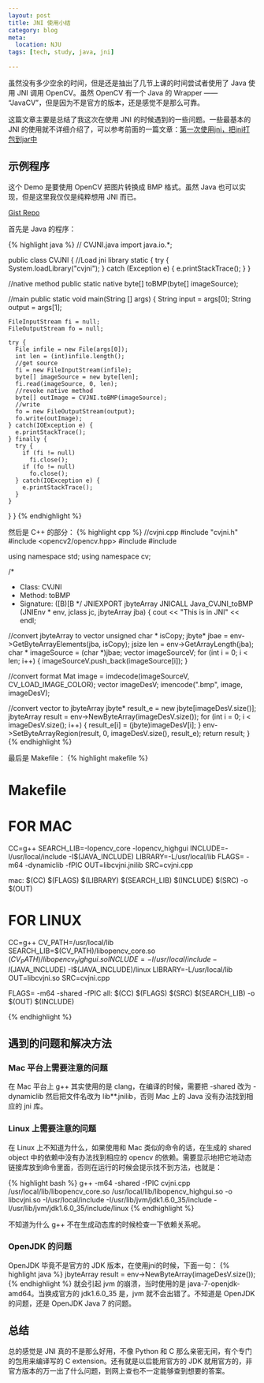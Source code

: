 ```yaml
---
layout: post
title: JNI 使用小结
category: blog
meta:
  location: NJU
tags: [tech, study, java, jni]
  
---
```


虽然没有多少空余的时间，但是还是抽出了几节上课的时间尝试者使用了 Java 使用 JNI 调用 OpenCV。虽然 OpenCV 有一个 Java 的 Wrapper —— “JavaCV”，但是因为不是官方的版本，还是感觉不是那么可靠。

这篇文章主要是总结了我这次在使用 JNI 的时候遇到的一些问题。一些最基本的 JNI 的使用就不详细介绍了，可以参考前面的一篇文章：[第一次使用jni，把jni打包到jar中](http://blog.sheimi.me/blog/2012/02/22/jni-and-pack-jni-into-jar.html)

示例程序
-------

这个 Demo 是要使用 OpenCV 把图片转换成 BMP 格式。虽然 Java 也可以实现，但是这里我仅仅是纯粹想用 JNI 而已。

[Gist Repo](https://gist.github.com/3633452)

首先是 Java 的程序：

{% highlight java %}
// CVJNI.java
import java.io.*;

public class CVJNI {
  //Load jni library
  static {
    try {
      System.loadLibrary("cvjni");
    } catch (Exception e) {
      e.printStackTrace();
    }
  }

  //native method
  public static native byte[] toBMP(byte[] imageSource);

  //main
  public static void main(String [] args) {
    String input = args[0];
    String output = args[1];

    FileInputStream fi = null;
    FileOutputStream fo = null;

    try {
      File infile = new File(args[0]);
      int len = (int)infile.length();
      //get source
      fi = new FileInputStream(infile);
      byte[] imageSource = new byte[len];
      fi.read(imageSource, 0, len);
      //revoke native method
      byte[] outImage = CVJNI.toBMP(imageSource);
      //write
      fo = new FileOutputStream(output);
      fo.write(outImage);
    } catch(IOException e) {
      e.printStackTrace();
    } finally {
      try {
        if (fi != null)
          fi.close();
        if (fo != null)
          fo.close();
      } catch(IOException e) {
        e.printStackTrace();
      }
    }
  }
}
{% endhighlight %}

然后是 C++ 的部分：
{% highlight cpp %}
//cvjni.cpp
#include "cvjni.h"
#include <opencv2/opencv.hpp>
#include <vector>
#include <iostream>

using namespace std;
using namespace cv;

/*
 * Class:     CVJNI
 * Method:    toBMP
 * Signature: ([B)[B
 */
JNIEXPORT jbyteArray JNICALL Java_CVJNI_toBMP (JNIEnv * env, jclass jc, jbyteArray jba) {
  cout << "This is in JNI" << endl;

  //convert jbyteArray to vector<char>
  unsigned char * isCopy;
  jbyte* jbae = env->GetByteArrayElements(jba, isCopy);
  jsize len = env->GetArrayLength(jba);
  char * imageSource = (char *)jbae;
  vector<char> imageSourceV;
  for (int i = 0; i < len; i++) {
    imageSourceV.push_back(imageSource[i]);
  }

  //convert format
  Mat image = imdecode(imageSourceV, CV_LOAD_IMAGE_COLOR);
  vector<unsigned char> imageDesV;
  imencode(".bmp", image, imageDesV); 

  //convert vector<char> to jbyteArray
  jbyte* result_e = new jbyte[imageDesV.size()];
  jbyteArray result = env->NewByteArray(imageDesV.size());
  for (int i = 0; i < imageDesV.size(); i++) {
    result_e[i] = (jbyte)imageDesV[i];
  }
  env->SetByteArrayRegion(result, 0, imageDesV.size(), result_e);
  return result;
}
{% endhighlight %}

最后是 Makefile：
{% highlight makefile %}
# Makefile
# FOR MAC
CC=g++
SEARCH_LIB=-lopencv_core -lopencv_highgui
INCLUDE=-I/usr/local/include -I$(JAVA_INCLUDE)
LIBRARY=-L/usr/local/lib
FLAGS= -m64 -dynamiclib -fPIC
OUT=libcvjni.jnilib
SRC=cvjni.cpp

mac:
  $(CC) $(FLAGS) $(LIBRARY) $(SEARCH_LIB) $(INCLUDE) $(SRC) -o $(OUT)

# FOR LINUX

CC=g++
CV_PATH=/usr/local/lib
SEARCH_LIB=$(CV_PATH)/libopencv_core.so $(CV_PATH)/libopencv_highgui.so
INCLUDE=-I/usr/local/include -I$(JAVA_INCLUDE) -I$(JAVA_INCLUDE)/linux
LIBRARY=-L/usr/local/lib
OUT=libcvjni.so
SRC=cvjni.cpp


FLAGS= -m64 -shared -fPIC
all:
  $(CC) $(FLAGS) $(SRC) $(SEARCH_LIB) -o $(OUT) $(INCLUDE) 

{% endhighlight %}


遇到的问题和解决方法
-----------------

### Mac 平台上需要注意的问题

在 Mac 平台上 g++ 其实使用的是 clang，在编译的时候，需要把 -shared 改为 -dynamiclib 然后把文件名改为 lib**.jnilib，否则 Mac 上的 Java 没有办法找到相应的 jni 库。

### Linux 上需要注意的问题

在 Linux 上不知道为什么，如果使用和 Mac 类似的命令的话，在生成的 shared object 中的依赖中没有办法找到相应的 opencv 的依赖。需要显示地把它地动态链接库放到命令里面，否则在运行的时候会提示找不到方法，也就是：

{% highlight bash %}
g++ -m64 -shared -fPIC cvjni.cpp /usr/local/lib/libopencv_core.so /usr/local/lib/libopencv_highgui.so -o libcvjni.so -I/usr/local/include -I/usr/lib/jvm/jdk1.6.0_35/include -I/usr/lib/jvm/jdk1.6.0_35/include/linux
{% endhighlight %}

不知道为什么 g++ 不在生成动态库的时候检查一下依赖关系呢。


### OpenJDK 的问题

OpenJDK 毕竟不是官方的 JDK 版本，在使用jni的时候，下面一句：
{% highlight java %}
  jbyteArray result = env->NewByteArray(imageDesV.size());
{% endhighlight %}
就会引起 jvm 的崩溃，当时使用的是 java-7-openjdk-amd64。当换成官方的 jdk1.6.0_35 是，jvm 就不会出错了。不知道是 OpenJDK 的问题，还是 OpenJDK Java 7 的问题。


总结
----

总的感觉是 JNI 真的不是那么好用，不像 Python 和 C 那么亲密无间，有个专门的包用来编译写的 C extension。还有就是以后能用官方的 JDK 就用官方的，非官方版本的万一出了什么问题，到网上查也不一定能够查到想要的答案。


